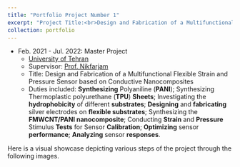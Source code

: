 ```yaml
---
title: "Portfolio Project Number 1"
excerpt: "Project Title:<br>Design and Fabrication of a Multifunctional Flexible Strain and Pressure Sensor based on Conductive Nanocomposites<br/><img src='/images/projet1_0.png'>"
collection: portfolio
---
```



* Feb. 2021 - Jul. 2022: Master Project
  * [University of Tehran](https://ut.ac.ir/en)
  * Supervisor: [Prof. Nikfarjam](https://fnst.ut.ac.ir/en/~a.nikfarjam)
  * Title: Design and Fabrication of a Multifunctional Flexible Strain and Pressure Sensor based on Conductive Nanocomposites
  * Duties included: **Synthesizing** Polyaniline (**PANI**); Synthesizing Thermoplastic polyurethane (**TPU**) **Sheets**; Investigating the **hydrophobicity** of different **substrates**; **Designing** and **fabricating** silver electrodes on **flexible substrates**; Synthesizing the **FMWCNT/PANI nanocomposite**; Conducting **Strain** and **Pressure** Stimulus **Tests** for Sensor **Calibration**; **Optimizing** sensor **performance**; **Analyzing** sensor **responses**.

Here is a visual showcase depicting various steps of the project through the following images.




<html>
<head>
    <style>
     
         /* Set the font size for the entire document */
         body {
            font-size: 20px; /* Adjust the value to your preferred font size */
         }

        /* Style for the left column */
        .column-left {
            float: left;
            width: 50%;
        }

        /* Style for the right column */
        .column-right {
            float: left;
            width: 50%;
        }

        /* Style for the image container */
        .image-container {
            max-width: 300px; /* Set the maximum width for your images */
            margin-bottom: 20px; /* Add spacing between images and captions */
        }

        /* Style for images */
        .image-container img {
            width: 100%; /* Make the image width match the container width */
            height: auto; /* Maintain aspect ratio */
        }

        /* Style for captions */
        .image-container figcaption {
            text-align: center; /* Center-align the caption */
        }

        
        /* Style for the "Fig." label */
        .fig-caption {
           font-weight: bold; /* Make the "Fig." text bold */
            font-size: 24px; /* Set the desired font size (adjust the value as needed) */
        }

    </style>
</head>
<body>


<div class="column-left">
    <!-- Content for the left column goes here -->
    <h2>The showcase2222</h2>

    <!-- Image container with caption -->
    <div class="image-container">
        <img src='/images/projet1_1.PNG' alt="Image Alt Text">
        <figcaption><span class="fig-caption">Fig.1</span>: The first mask layer designed for chrome/gold layer photolithography using CorelDRAW software.</figcaption>
    </div>

    <div class="image-container">
        <img src='/images/projet1_3.JPG' alt="Image Alt Text">
        <figcaption>Fig.3: Preparing the samples for gold coating by positioning them on the DC sputtering machine.</figcaption>
    </div>

    <div class="image-container">
        <img src='/images/projet1_5.JPG' alt="Image Alt Text">
        <figcaption>Fig.5: Inserting the mask into the lithography machine and precisely aligning it with the mask aligners to ensure accurate positioning in the manufacturing process.</figcaption>
    </div>

        <div class="image-container">
        <img src='/images/projet1_7.JPG' alt="Image Alt Text">
        <figcaption>Fig.7: Samples following the completion of the gold etching process.</figcaption>
    </div>

    <div class="image-container">
        <img src='/images/projet1_90.JPG' alt="Image Alt Text">
        <figcaption>Fig.9: The outcome of the photolithography process using the second mask on the photoresist.</figcaption>
    </div>

    <div class="image-container">
        <img src='/images/projet1_11.JPG' alt="Image Alt Text">
        <figcaption>Fig.11: Positioning the samples within their designated location within the Physical Vapor Deposition (PVD) device.</figcaption>
    </div>
    
    <!-- Add similar code for other images and captions -->
</div>

<div class="column-right">
    <!-- Content for the right column goes here -->
    <h2>.</h2>

    <!-- Image container with caption -->
    <div class="image-container">
        <img src='/images/projet1_2.PNG' alt="Image Alt Text">
        <figcaption>Fig.2: The second mask layer was created using CorelDRAW software specifically for nickel layer photolithography.</figcaption>
    </div>

    <div class="image-container">
        <img src='/images/projet1_4.JPG' alt="Image Alt Text">
        <figcaption>Fig.4: Following gold DC sputtering, the sample exhibits a mirror-like surface, indicative of the precise layering and quality of the deposited material.</figcaption>
    </div>

    <div class="image-container">
        <img src='/images/projet1_6.JPG' alt="Image Alt Text">
        <figcaption>Fig.6: Immerse the sample in the gold etchant.</figcaption>
    </div>    

    <div class="image-container">
        <img src='/images/projet1_8.JPG' alt="Image Alt Text">
        <figcaption>Fig.8: Examine the gold-patterned interdigitated fingers under the Compound Light Microscope.</figcaption>
    </div>  

    <div class="image-container">
        <img src='/images/projet1_10.JPG' alt="Image Alt Text">
        <figcaption>Fig.10: Preparing the samples for insertion into the Physical Vapor Deposition (PVD) device.</figcaption>
    </div>

    <div class="image-container">
        <img src='/images/projet1_12.JPG' alt="Image Alt Text">
        <figcaption>Fig.12: The final device</figcaption>
    </div>      
    <!-- Add similar code for other images and captions -->
</div>

<div class="clearfix"></div> <!-- Clear the float after the columns -->

</body>
</html>

